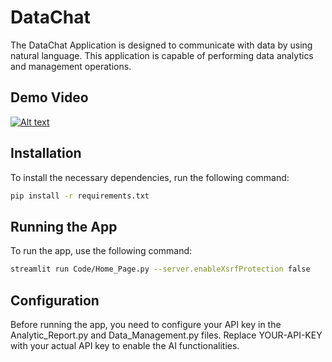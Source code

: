 # DataChat

The DataChat Application is designed to communicate with data by using natural language. This application is capable of performing data analytics and management operations.

## Demo Video

[![Alt text](https://img.youtube.com/vi/VID/0.jpg)]([https://www.youtube.com/watch?v=VID](https://www.youtube.com/watch?v=DFACoJQSdsg))


## Installation

To install the necessary dependencies, run the following command:

```bash
pip install -r requirements.txt
```
## Running the App

To run the app, use the following command:
```bash
streamlit run Code/Home_Page.py --server.enableXsrfProtection false
```

## Configuration

Before running the app, you need to configure your API key in the Analytic_Report.py and Data_Management.py files. Replace YOUR-API-KEY with your actual API key to enable the AI functionalities.
